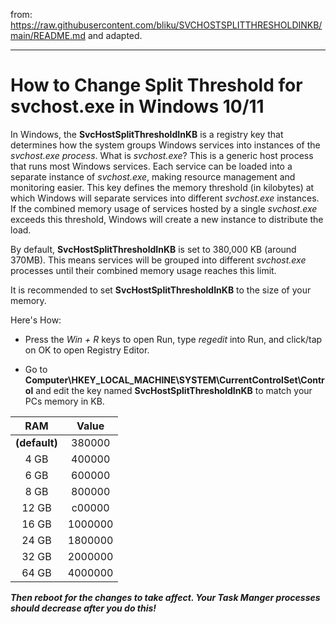 from: https://raw.githubusercontent.com/bliku/SVCHOSTSPLITTHRESHOLDINKB/main/README.md
and adapted.

-----

<h1> How to Change Split Threshold for svchost.exe in Windows 10/11 </h1>

In Windows, the **SvcHostSplitThresholdInKB** is a registry key that determines how the system groups Windows services into instances of the *svchost.exe process*. What is *svchost.exe*? This is a generic host process that runs most Windows services. Each service can be loaded into a separate instance of *svchost.exe*, making resource management and monitoring easier. This key defines the memory threshold (in kilobytes) at which Windows will separate services into different *svchost.exe* instances. If the combined memory usage of services hosted by a single *svchost.exe* exceeds this threshold, Windows will create a new instance to distribute the load.

By default, **SvcHostSplitThresholdInKB** is set to 380,000 KB (around 370MB). This means services will be grouped into different *svchost.exe* processes until their combined memory usage reaches this limit.

It is recommended to set **SvcHostSplitThresholdInKB** to the size of your memory.

Here's How:

- Press the _Win + R_ keys to open Run, type _regedit_ into Run, and click/tap on OK to open Registry Editor.

- Go to **Computer\HKEY_LOCAL_MACHINE\SYSTEM\CurrentControlSet\Control** and edit the key named **SvcHostSplitThresholdInKB** to match your PCs memory in KB.

| RAM             | Value    |
|:---------------:|:--------:|
| **(default)**   | 380000   |
| 4 GB            | 400000   |
| 6 GB            | 600000   |
| 8 GB            | 800000   |
| 12 GB           | c00000   |
| 16 GB           | 1000000  |
| 24 GB           | 1800000  |
| 32 GB           | 2000000  |
| 64 GB           | 4000000  |

***Then reboot for the changes to take affect. Your Task Manger processes should decrease after you do this!***
